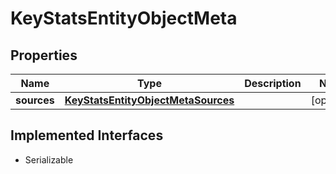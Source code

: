 

# KeyStatsEntityObjectMeta


## Properties

Name | Type | Description | Notes
------------ | ------------- | ------------- | -------------
**sources** | [**KeyStatsEntityObjectMetaSources**](KeyStatsEntityObjectMetaSources.md) |  |  [optional]


## Implemented Interfaces

* Serializable



